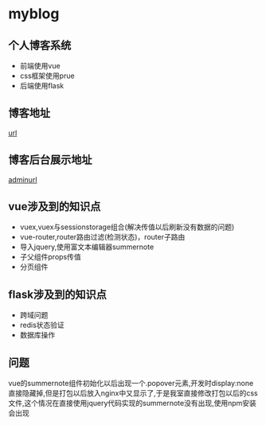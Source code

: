 # myblog

## 个人博客系统
* 前端使用vue
* css框架使用prue
* 后端使用flask

## 博客地址
[url](http://193.112.41.53:8099)

## 博客后台展示地址
[adminurl](https://blog.csdn.net/u013055678/article/details/80114555)

## vue涉及到的知识点
* vuex,vuex与sessionstorage组合(解决传值以后刷新没有数据的问题)
* vue-router,router路由过滤(检测状态)，router子路由
* 导入jquery,使用富文本编辑器summernote
* 子父组件props传值
* 分页组件

## flask涉及到的知识点
* 跨域问题
* redis状态验证
* 数据库操作

## 问题
vue的summernote组件初始化以后出现一个.popover元素,开发时display:none直接隐藏掉,但是打包以后放入nginx中又显示了,于是我室直接修改打包以后的css文件,这个情况在直接使用jquery代码实现的summernote没有出现,使用npm安装会出现
